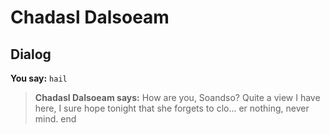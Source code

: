 # Chadasl Dalsoeam
## Dialog

**You say:** `hail`



>**Chadasl Dalsoeam says:** How are you, Soandso? Quite a view I have here, I sure hope tonight that she forgets to clo... er nothing, never mind.
end
